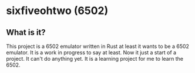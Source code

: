 # sixfiveohtwo (6502)

## What is it?

This project is a 6502 emulator written in Rust at least it wants to be a 6502 emulator. It is a work in progress to say at least. Now it just a start of a project. It can't do anything yet. It is a learning project for me to learn the 6502.
